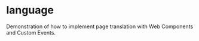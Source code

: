 # language

Demonstration of how to implement page translation with Web Components and Custom Events.
